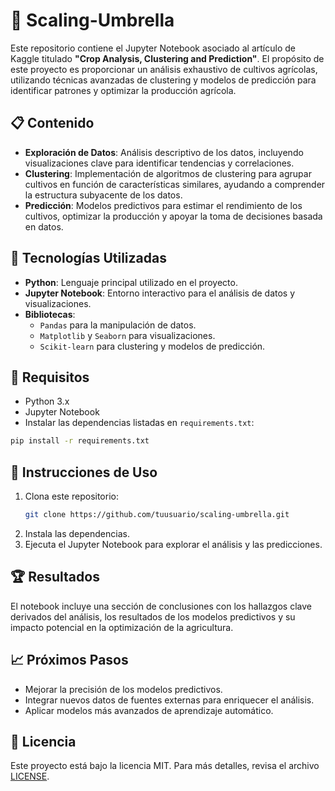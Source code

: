 # 🌱 Scaling-Umbrella

Este repositorio contiene el Jupyter Notebook asociado al artículo de Kaggle titulado **"Crop Analysis, Clustering and Prediction"**. El propósito de este proyecto es proporcionar un análisis exhaustivo de cultivos agrícolas, utilizando técnicas avanzadas de clustering y modelos de predicción para identificar patrones y optimizar la producción agrícola.

## 📋 Contenido

- **Exploración de Datos**: Análisis descriptivo de los datos, incluyendo visualizaciones clave para identificar tendencias y correlaciones.
- **Clustering**: Implementación de algoritmos de clustering para agrupar cultivos en función de características similares, ayudando a comprender la estructura subyacente de los datos.
- **Predicción**: Modelos predictivos para estimar el rendimiento de los cultivos, optimizar la producción y apoyar la toma de decisiones basada en datos.

## 🚀 Tecnologías Utilizadas

- **Python**: Lenguaje principal utilizado en el proyecto.
- **Jupyter Notebook**: Entorno interactivo para el análisis de datos y visualizaciones.
- **Bibliotecas**: 
  - `Pandas` para la manipulación de datos.
  - `Matplotlib` y `Seaborn` para visualizaciones.
  - `Scikit-learn` para clustering y modelos de predicción.

## 🔧 Requisitos

- Python 3.x
- Jupyter Notebook
- Instalar las dependencias listadas en `requirements.txt`:

```bash
pip install -r requirements.txt
```

## 📝 Instrucciones de Uso

1. Clona este repositorio:
   ```bash
   git clone https://github.com/tuusuario/scaling-umbrella.git
   ```
2. Instala las dependencias.
3. Ejecuta el Jupyter Notebook para explorar el análisis y las predicciones.

## 🏆 Resultados

El notebook incluye una sección de conclusiones con los hallazgos clave derivados del análisis, los resultados de los modelos predictivos y su impacto potencial en la optimización de la agricultura.

## 📈 Próximos Pasos

- Mejorar la precisión de los modelos predictivos.
- Integrar nuevos datos de fuentes externas para enriquecer el análisis.
- Aplicar modelos más avanzados de aprendizaje automático.

## 📄 Licencia

Este proyecto está bajo la licencia MIT. Para más detalles, revisa el archivo [LICENSE](LICENSE).